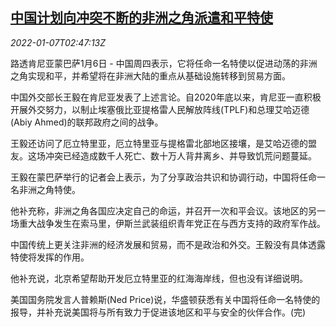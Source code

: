 <!--1641524463000-->
[中国计划向冲突不断的非洲之角派遣和平特使](https://cn.reuters.com/article/china-africa-envoy-0106-thur-idCNKBS2JH06F)
------

<div><i>2022-01-07T02:47:13Z</i></div><p>路透肯尼亚蒙巴萨1月6日 - 中国周四表示，它将任命一名特使以促进动荡的非洲之角实现和平，并希望将在非洲大陆的重点从基础设施转移到贸易方面。</p><p>中国外交部长王毅在肯尼亚发表了上述言论。自2020年底以来，肯尼亚一直积极开展外交努力，以制止埃塞俄比亚提格雷人民解放阵线(TPLF)和总理艾哈迈德(Abiy Ahmed)的联邦政府之间的战争。</p><p>王毅还访问了厄立特里亚，厄立特里亚与提格雷北部地区接壤，是艾哈迈德的盟友。这场冲突已经造成数千人死亡、数十万人背井离乡、并导致饥荒问题蔓延。</p><p>王毅在蒙巴萨举行的记者会上表示，为了分享政治共识和协调行动，中国将任命一名非洲之角特使。</p><p>他补充称，非洲之角各国应决定自己的命运，并召开一次和平会议。该地区的另一场重大战争发生在索马里，伊斯兰武装组织青年党正在与西方支持的政府军作战。</p><p>中国传统上更关注非洲的经济发展和贸易，而不是政治和外交。王毅没有具体透露特使将发挥的作用。</p><p>他补充说，北京希望帮助开发厄立特里亚的红海海岸线，但也没有详细说明。</p><p>美国国务院发言人普赖斯(Ned Price)说，华盛顿获悉有关中国将任命一名特使的报导，并补充说美国将与所有致力于促进该地区和平与安全的伙伴合作。(完)</p>
